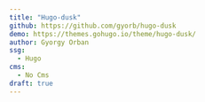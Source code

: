 ```yaml
---
title: "Hugo-dusk"
github: https://github.com/gyorb/hugo-dusk
demo: https://themes.gohugo.io/theme/hugo-dusk/
author: Gyorgy Orban
ssg:
  - Hugo
cms:
  - No Cms
draft: true
---
```

